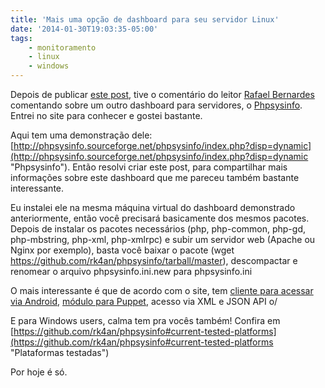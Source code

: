```yaml
---
title: 'Mais uma opção de dashboard para seu servidor Linux'
date: '2014-01-30T19:03:35-05:00'
tags:
    - monitoramento
    - linux
    - windows
---
```


Depois de publicar [este post](https://ricardomartins.com.br/dashboard-lindao-para-seu-servidor-linux/), tive o comentário do leitor [Rafael Bernardes](http://barrasbin.wordpress.com/ "BarraSbin") comentando sobre um outro dashboard para servidores, o [Phpsysinfo](http://rk4an.github.io/phpsysinfo/ "Phpsysinfo"). Entrei no site para conhecer e gostei bastante. 

Aqui tem uma demonstração dele: [http://phpsysinfo.sourceforge.net/phpsysinfo/index.php?disp=dynamic](http://phpsysinfo.sourceforge.net/phpsysinfo/index.php?disp=dynamic "Phpsysinfo"). Então resolvi criar este post, para compartilhar mais informações sobre este dashboard que me pareceu também bastante interessante.

Eu instalei ele na mesma máquina virtual do dashboard demonstrado anteriormente, então você precisará basicamente dos mesmos pacotes. Depois de instalar os pacotes necessários (php, php-common, php-gd, php-mbstring, php-xml, php-xmlrpc) e subir um servidor web (Apache ou Nginx por exemplo), basta você baixar o pacote (wget <https://github.com/rk4an/phpsysinfo/tarball/master>), descompactar e renomear o arquivo phpsysinfo.ini.new para phpsysinfo.ini

O mais interessante é que de acordo com o site, tem [cliente para acessar via Android](http://rk4an.github.io/psiandroid/ "Android Client"), [módulo para Puppet](https://github.com/drivard/puppet-phpsysinfo "Modulo para Puppet"), acesso via XML e JSON API o/

E para Windows users, calma tem pra vocês também! Confira em [https://github.com/rk4an/phpsysinfo#current-tested-platforms](https://github.com/rk4an/phpsysinfo#current-tested-platforms "Plataformas testadas")

Por hoje é só.
